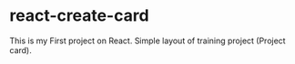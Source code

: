 # react-create-card

This is my First project on React. Simple layout of training project (Project card).
